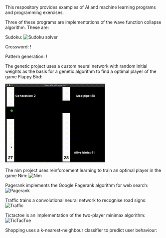 This respository provides examples of AI and machine learning programs and programming exercises. 

Three of these programs are implementations of the wave function collapse algorithm. These are:

Sudoku: 
![Sudoku solver](https://...)

Crossword:
!

Pattern generation:
!

The genetic project uses a custom neural network with random initial weights as the basis for a genetic algorithm to find a optimal player of the game Flappy Bird:

![Flappy bird](https://github.com/dmosthenes/AI-programming-examples/blob/main/flappy.gif?raw=true)

The nim project uses reinforcement learning to train an optimal player in the game Nim:
![Nim](https://...)

Pagerank implements the Google Pagerank algorithm for web search:
![Pagerank](https://...)

Traffic trains a convolutional neural network to recognise road signs:
![Traffic](https://...)

Tictactoe is an implementation of the two-player minimax algorithm:
![TicTacToe](https://...)

Shopping uses a k-nearest-neighbour classifier to predict user behaviour:


